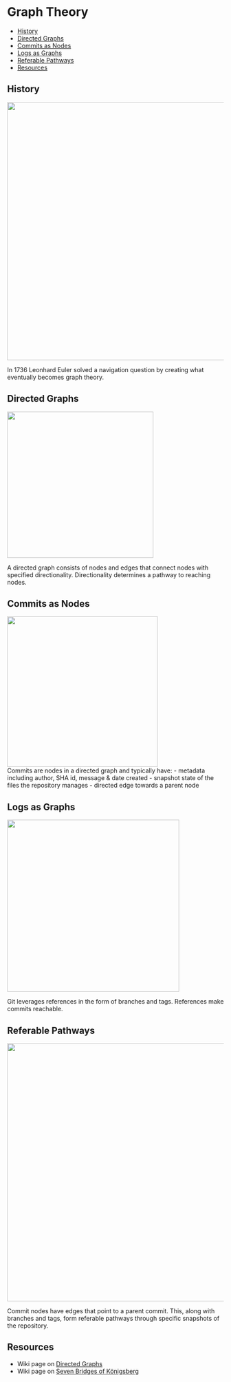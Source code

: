 Graph Theory
===============

 - [History](#history)
 - [Directed Graphs](#directed-graphs)
 - [Commits as Nodes](#commits-as-nodes)
 - [Logs as Graphs](#logs-as-graphs)
 - [Referable Pathways](#referable-pathways)
 - [Resources](#resources)

## History
<img src="images/graph-theory.png" width="600px" />
</br>
<p width="600px">In 1736 Leonhard Euler solved a navigation question by creating what eventually becomes graph theory.</p>


## Directed Graphs
<img src="images/graph-directed.png" width="340px" />
</br>
<p width="600px">A directed graph consists of nodes and edges that connect nodes with specified directionality. Directionality determines a pathway to reaching nodes.</p>


## Commits as Nodes
<img src="images/graph-commits.png" width="350px" />
</br>
Commits are nodes in a directed graph and typically have:
 - metadata including author, SHA id, message & date created
 - snapshot state of the files the repository manages
 - directed edge towards a parent node


## Logs as Graphs
<img src="images/graph-log.png" width="400px" />
</br>
<p width="600px">Git leverages references in the form of branches and tags. References make commits reachable.</p>


## Referable Pathways
<img src="images/graph-branches.png" width="600px" />
</br>
<p width="600px">Commit nodes have edges that point to a parent commit. This, along with branches and tags, form referable pathways through specific snapshots of the repository.</p>


## Resources
  - Wiki page on [Directed Graphs](https://en.wikipedia.org/wiki/Directed_graph)
  - Wiki page on [Seven Bridges of Königsberg](https://en.wikipedia.org/wiki/Seven_Bridges_of_K%C3%B6nigsberg)
